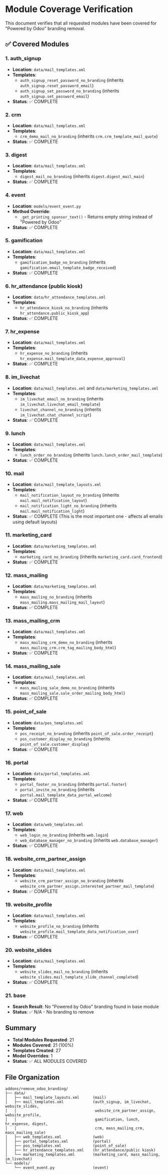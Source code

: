 # Module Coverage Verification

This document verifies that all requested modules have been covered for "Powered by Odoo" branding removal.

## ✅ Covered Modules

### 1. auth_signup

- **Location**: `data/mail_templates.xml`
- **Templates**:
  - `auth_signup_reset_password_no_branding` (inherits `auth_signup.reset_password_email`)
  - `auth_signup_set_password_no_branding` (inherits `auth_signup.set_password_email`)
- **Status**: ✅ COMPLETE

### 2. crm

- **Location**: `data/mail_templates.xml`
- **Templates**:
  - `crm_demo_mail_no_branding` (inherits `crm.crm_template_mail_quote`)
- **Status**: ✅ COMPLETE

### 3. digest

- **Location**: `data/mail_templates.xml`
- **Templates**:
  - `digest_mail_no_branding` (inherits `digest.digest_mail_main`)
- **Status**: ✅ COMPLETE

### 4. event

- **Location**: `models/event_event.py`
- **Method Override**:
  - `_get_printing_sponsor_text()` - Returns empty string instead of "Powered by Odoo"
- **Status**: ✅ COMPLETE

### 5. gamification

- **Location**: `data/mail_templates.xml`
- **Templates**:
  - `gamification_badge_no_branding` (inherits `gamification.email_template_badge_received`)
- **Status**: ✅ COMPLETE

### 6. hr_attendance (public kiosk)

- **Location**: `data/hr_attendance_templates.xml`
- **Templates**:
  - `hr_attendance_kiosk_no_branding` (inherits `hr_attendance.public_kiosk_app`)
- **Status**: ✅ COMPLETE

### 7. hr_expense

- **Location**: `data/mail_templates.xml`
- **Templates**:
  - `hr_expense_no_branding` (inherits `hr_expense.mail_template_data_expense_approval`)
- **Status**: ✅ COMPLETE

### 8. im_livechat

- **Location**: `data/mail_templates.xml` and `data/marketing_templates.xml`
- **Templates**:
  - `im_livechat_email_no_branding` (inherits `im_livechat.livechat_email_template`)
  - `livechat_channel_no_branding` (inherits `im_livechat.chat_channel_script`)
- **Status**: ✅ COMPLETE

### 9. lunch

- **Location**: `data/mail_templates.xml`
- **Templates**:
  - `lunch_order_no_branding` (inherits `lunch.lunch_order_mail_template`)
- **Status**: ✅ COMPLETE

### 10. mail

- **Location**: `data/mail_template_layouts.xml`
- **Templates**:
  - `mail_notification_layout_no_branding` (inherits `mail.mail_notification_layout`)
  - `mail_notification_light_no_branding` (inherits `mail.mail_notification_light`)
- **Status**: ✅ COMPLETE (This is the most important one - affects all emails using default layouts)

### 11. marketing_card

- **Location**: `data/marketing_templates.xml`
- **Templates**:
  - `marketing_card_no_branding` (inherits `marketing_card.card_frontend`)
- **Status**: ✅ COMPLETE

### 12. mass_mailing

- **Location**: `data/marketing_templates.xml`
- **Templates**:
  - `mass_mailing_no_branding` (inherits `mass_mailing.mass_mailing_mail_layout`)
- **Status**: ✅ COMPLETE

### 13. mass_mailing_crm

- **Location**: `data/mail_templates.xml`
- **Templates**:
  - `mass_mailing_crm_demo_no_branding` (inherits `mass_mailing_crm.crm_tag_mailing_body_html`)
- **Status**: ✅ COMPLETE

### 14. mass_mailing_sale

- **Location**: `data/mail_templates.xml`
- **Templates**:
  - `mass_mailing_sale_demo_no_branding` (inherits `mass_mailing_sale.sale_order_mailing_body_html`)
- **Status**: ✅ COMPLETE

### 15. point_of_sale

- **Location**: `data/pos_templates.xml`
- **Templates**:
  - `pos_receipt_no_branding` (inherits `point_of_sale.order_receipt`)
  - `pos_customer_display_no_branding` (inherits `point_of_sale.customer_display`)
- **Status**: ✅ COMPLETE

### 16. portal

- **Location**: `data/portal_templates.xml`
- **Templates**:
  - `portal_footer_no_branding` (inherits `portal.footer`)
  - `portal_invite_no_branding` (inherits `portal.mail_template_data_portal_welcome`)
- **Status**: ✅ COMPLETE

### 17. web

- **Location**: `data/web_templates.xml`
- **Templates**:
  - `web_login_no_branding` (inherits `web.login`)
  - `web_database_manager_no_branding` (inherits `web.database_manager`)
- **Status**: ✅ COMPLETE

### 18. website_crm_partner_assign

- **Location**: `data/mail_templates.xml`
- **Templates**:
  - `website_crm_partner_assign_no_branding` (inherits `website_crm_partner_assign.interested_partner_mail_template`)
- **Status**: ✅ COMPLETE

### 19. website_profile

- **Location**: `data/mail_templates.xml`
- **Templates**:
  - `website_profile_no_branding` (inherits `website_profile.mail_template_data_notification_user`)
- **Status**: ✅ COMPLETE

### 20. website_slides

- **Location**: `data/mail_templates.xml`
- **Templates**:
  - `website_slides_mail_no_branding` (inherits `website_slides.mail_template_slide_channel_completed`)
- **Status**: ✅ COMPLETE

### 21. base

- **Search Result**: No "Powered by Odoo" branding found in base module
- **Status**: ✅ N/A - No branding to remove

## Summary

- **Total Modules Requested**: 21
- **Modules Covered**: 21 (100%)
- **Templates Created**: 27
- **Model Overrides**: 1
- **Status**: ✅ ALL MODULES COVERED

## File Organization

```
addons/remove_odoo_branding/
├── data/
│   ├── mail_template_layouts.xml      (mail)
│   ├── mail_templates.xml             (auth_signup, im_livechat, website_slides,
│   │                                   website_crm_partner_assign, website_profile,
│   │                                   gamification, lunch, hr_expense, digest,
│   │                                   crm, mass_mailing_crm, mass_mailing_sale)
│   ├── web_templates.xml              (web)
│   ├── portal_templates.xml           (portal)
│   ├── pos_templates.xml              (point_of_sale)
│   ├── hr_attendance_templates.xml    (hr_attendance/public kiosk)
│   └── marketing_templates.xml        (marketing_card, mass_mailing, im_livechat)
└── models/
    └── event_event.py                 (event)
```
